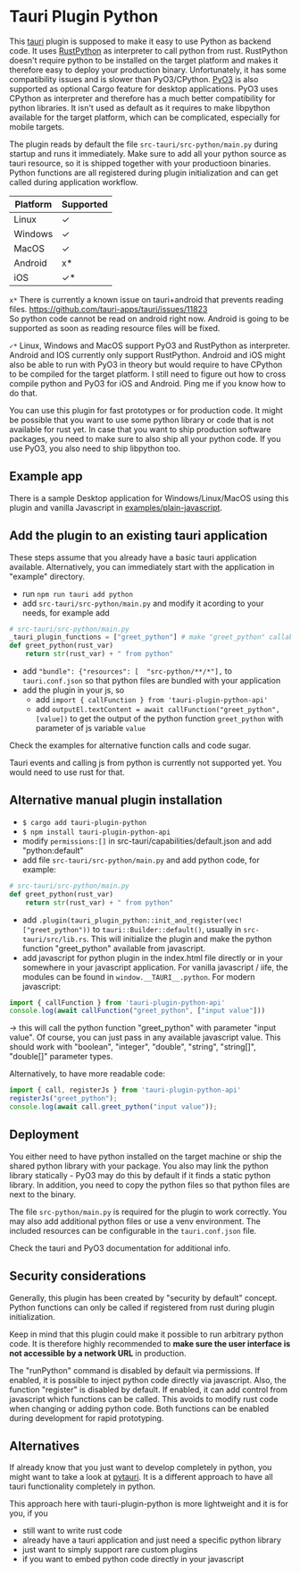 # Tauri Plugin Python

This [tauri](https://v2.tauri.app/) plugin is supposed to make it easy to use Python as backend code.
It uses [RustPython](https://github.com/RustPython/RustPython) as interpreter to call python from rust.
RustPython doesn't require python to be installed on the target platform and makes it 
therefore easy to deploy your production binary. Unfortunately, it has some 
compatibility issues and is slower than PyO3/CPython. [PyO3](https://pyo3.rs) is also supported as optional Cargo feature for desktop applications. 
PyO3 uses CPython as interpreter and therefore has a much better compatibility for python libraries.
It isn't used as default as it requires to make libpython available for the target platform,
which can be complicated, especially for mobile targets.

The plugin reads by default the file `src-tauri/src-python/main.py` during 
startup and runs it immediately. Make sure to add all your python source as tauri resource,
so it is shipped together with your productioon binaries. Python functions are all registered during plugin initialization 
and can get called during application workflow.


| Platform | Supported |
| -------- | --------- |
| Linux    | ✓         |
| Windows  | ✓         |
| MacOS    | ✓         |
| Android  | x*         |
| iOS      | ✓*        |


`x*` There is currently a known issue on tauri+android that prevents reading files.
https://github.com/tauri-apps/tauri/issues/11823 \
So python code cannot be read on android right now. Android is going to be supported as soon as reading resource files will be fixed.

`✓*` Linux, Windows and MacOS support PyO3 and RustPython as interpreter. Android and IOS
currently only support RustPython. 
Android and iOS might also be able to run with PyO3 in theory but would require to have CPython
to be compiled for the target platform. I still need to figure out how to 
cross compile python and PyO3 for iOS and Android. Ping me if you know how to do that.


You can use this plugin for fast prototypes or for production code. 
It might be possible that you want to use some python library or code that
is not available for rust yet.
In case that you want to ship production software packages, you need 
to make sure to also ship all your python code. If you use PyO3, you also need to ship libpython too.

## Example app

There is a sample Desktop application for Windows/Linux/MacOS using this plugin and vanilla 
Javascript in [examples/plain-javascript](https://github.com/marcomq/tauri-plugin-python/tree/main/examples/plain-javascript).


## Add the plugin to an existing tauri application


These steps assume that you already have a basic tauri application available. Alternatively, you can immediately start with the application in "example" directory.

- run `npm run tauri add python`
- add `src-tauri/src-python/main.py` and modify it acording to your needs, for example add 
```python
# src-tauri/src-python/main.py
_tauri_plugin_functions = ["greet_python"] # make "greet_python" callable from UI
def greet_python(rust_var)
    return str(rust_var) + " from python"
```
- add `"bundle": {"resources": [  "src-python/**/*"],` to `tauri.conf.json` so that python files are bundled with your application
- add the plugin in your js, so 
   - add `import { callFunction } from 'tauri-plugin-python-api'` 
   - add `outputEl.textContent = await callFunction("greet_python", [value])` to get the output of the python function `greet_python` with parameter of js variable `value`

Check the examples for alternative function calls and code sugar.

Tauri events and calling js from python is currently not supported yet. You would need to use rust for that.

## Alternative manual plugin installation

- `$ cargo add tauri-plugin-python`
- `$ npm install tauri-plugin-python-api`
- modify `permissions:[]` in src-tauri/capabilities/default.json and add "python:default"  
- add file `src-tauri/src-python/main.py` and add python code, for example:
```python
# src-tauri/src-python/main.py
def greet_python(rust_var)
    return str(rust_var) + " from python"
```
- add `.plugin(tauri_plugin_python::init_and_register(vec!["greet_python"))` to `tauri::Builder::default()`, usually in `src-tauri/src/lib.rs`. This will initialize the plugin and make the python function "greet_python" available from javascript.
- add javascript for python plugin in the index.html file directly or in your somewhere in your javascript application. For vanilla javascript / iife, the modules can be found in `window.__TAURI__.python`. For modern javascript:
```javascript
import { callFunction } from 'tauri-plugin-python-api'
console.log(await callFunction("greet_python", ["input value"]))
```
-> this will call the python function "greet_python" with parameter "input value". Of course, you can just pass in any available javascript value. This should work with "boolean", "integer", "double", "string", "string[]", "double[]" parameter types.

Alternatively, to have more readable code: 
```javascript
import { call, registerJs } from 'tauri-plugin-python-api'
registerJs("greet_python");
console.log(await call.greet_python("input value"));
```

## Deployment

You either need to have python installed on the target machine or ship the shared 
python library with your package. You also may link the python library statically - PyO3 
may do this by default if it finds a static python library. In addition, you need 
to copy the python files so that python files are next to the binary. 

The file `src-python/main.py` is required for the plugin to work correctly. 
You may also add additional python files or use a venv environment. 
The included resources can be configurable in the `tauri.conf.json` file. 

Check the tauri and PyO3 documentation for additional info. 

## Security considerations
Generally, this plugin has been created by "security by default" concept. Python functions can only be called if registered from rust during plugin initialization.

Keep in mind that this plugin could make it possible to run arbitrary python code. 
It is therefore highly recommended to **make sure the user interface is not accessible by a network URL** in production. 

The "runPython" command is disabled by default via permissions. If enabled, it is possible to 
inject python code directly via javascript.
Also, the function "register" is disabled by default. If enabled, it can 
add control from javascript which functions can be called. This avoids to modify rust code when changing or adding python code.
Both functions can be enabled during development for rapid prototyping.

## Alternatives
If already know that you just want to develop completely in python, you might want to take a look at [pytauri](https://github.com/WSH032/pytauri). 
It is a different approach to have all tauri functionality completely in python.

This approach here with tauri-plugin-python is more lightweight and it is for you, if you 
- still want to write rust code
- already have a tauri application and just need a specific python library
- just want to simply support rare custom plugins
- if you want to embed python code directly in your javascript
